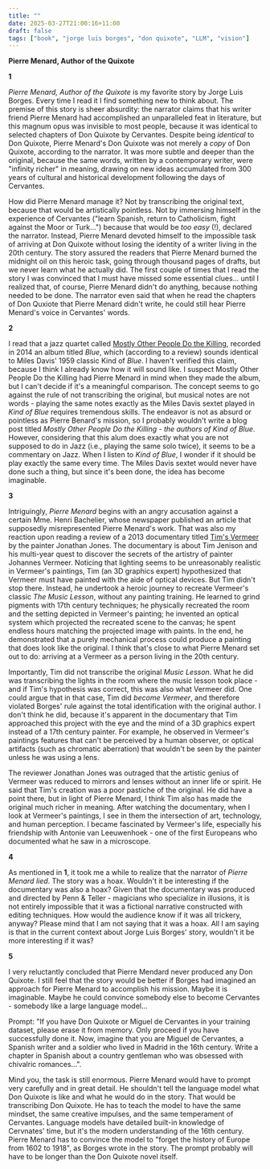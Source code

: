```yaml
---
title: ""
date: 2025-03-27T21:00:16+11:00
draft: false
tags: ["book", "jorge luis borges", "don quixote", "LLM", "vision"]
---
```

**Pierre Menard, Author of the Quixote**

**1**

_Pierre Menard, Author of the Quixote_ is my favorite story by Jorge Luis Borges.  Every time I read it I find something new to think about.  The premise of this story is sheer absurdity: the narrator claims that his writer friend Pierre Menard had accomplished an unparalleled feat in literature, but this magnum opus was invisible to most people, because it was identical to selected chapters of Don Quixote by Cervantes.  Despite being _identical_ to Don Quixote, Pierre Menard's Don Quixote was not merely a _copy_ of Don Quixote, according to the narrator.  It was more subtle and deeper than the original, because the same words, written by a contemporary writer, were "infinity richer" in meaning, drawing on new ideas accumulated from 300 years of cultural and historical development following the days of Cervantes.

How did Pierre Menard manage it?  Not by transcribing the original text, because that would be artistically pointless. Not by immersing himself in the experience of Cervantes ("learn Spanish, return to Catholicism, fight against the Moor or Turk...") because that would be _too easy_ (!), declared the narrator.  Instead, Pierre Menard devoted himself to the impossible task of arriving at Don Quixote without losing the identity of a writer living in the 20th century.  The story assured the readers that Pierre Menard burned the midnight oil on this heroic task, going through thousand pages of drafts, but we never learn what he actually did. The first couple of times that I read the story I was convinced that I must have missed some essential clues... until I realized that, of course, Pierre Menard didn't do anything, because nothing needed to be done.  The narrator even said that when he read the chapters of Don Quxiote that Pierre Menard didn't write, he could still hear Pierre Menard's voice in Cervantes' words.

**2**

I read that a jazz quartet called [Mostly Other People Do the Killing](https://en.wikipedia.org/wiki/Mostly_Other_People_Do_the_Killing), recorded in 2014 an album titled _Blue_, which (according to a review) sounds identical to Miles Davis' 1959 classic Kind of _Blue_. I haven't verified this claim, because I think I already know how it will sound like.  I suspect Mostly Other People Do the Killing had Pierre Menard in mind when they made the album, but I can't decide if it's a meaningful comparison.  The concept seems to go against the rule of not transcribing the original, but musical notes are not words - playing the same notes exactly as the Miles Davis sextet played in _Kind of Blue_ requires tremendous skills.  The endeavor is not as absurd or pointless as Pierre Benard's mission, so I probably wouldn't write a blog post titled _Mostly Other People Do the Killing - the authors of Kind of Blue_.  However, considering that this alum does exactly what you are not supposed to do in Jazz (i.e., playing the same solo twice), it seems to be a commentary on Jazz.  When I listen to _Kind of Blue_, I wonder if it should be play exactly the same every time. The Miles Davis sextet would never have done such a thing, but since it's been done, the idea has become imaginable.

**3**

Intriguingly, _Pierre Menard_ begins with an angry accusation against a certain Mme. Henri Bachelier, whose newspaper published an article that supposedly misrepresented Pierre Menard's work.  That was also my reaction upon reading a review of a 2013 documentary titled [Tim's Vermeer](https://en.wikipedia.org/wiki/Tim%27s_Vermeer) by the painter Jonathan Jones.  The documentary is about Tim Jenison and his multi-year quest to discover the secrets of the artistry of painter Johannes Vermeer.  Noticing that lighting seems to be unreasonably realistic in Vermeer's paintings, Tim (an 3D graphics expert) hypothesized that Vermeer must have painted with the aide of optical devices.  But Tim didn't stop there.  Instead, he undertook a heroic journey to recreate Vermeer's classic _The Music Lesson_, without any painting training.  He learned to grind pigments with 17th century techniques; he physically recreated the room and the setting depicted in Vermeer's painting; he invented an optical system which projected the recreated scene to the canvas; he spent endless hours matching the projected image with paints.  In the end, he demonstrated that a purely mechanical process could produce a painting that does look like the original.  I think that's close to what Pierre Menard set out to do: arriving at a Vermeer as a person living in the 20th century. 

Importantly, Tim did not transcribe the original _Music Lesson_. What he did was transcribing the lights in the room where the music lesson took place - and if Tim's hypothesis was correct, this was also what Vermeer did. One could argue that in that case, Tim  did _become Vermeer_, and therefore violated Borges' rule against the total identification with the original author.  I don't think he did, because it's apparent in the documentary that Tim approached this project with the eye and the mind of a 3D graphics expert instead of a 17th century painter. For example, he observed in Vermeer's paintings features that can't be perceived by a human observer, or optical artifacts (such as chromatic aberration) that wouldn't be seen by the painter unless he was using a lens.

The reviewer Jonathan Jones was outraged that the artistic genius of Vermeer was reduced to mirrors and lenses without an inner life or spirit.  He said that Tim's creation was a poor pastiche of the original.  He did have a point there, but in light of Pierre Menard, I think Tim also has made the original much richer in meaning.  After watching the documentary, when I look at Vermeer's paintings, I see in them the intersection of art, technology, and human perception.  I became fascinated by Vermeer's life, especially his friendship with Antonie van Leeuwenhoek - one of the first Europeans who documented what he saw in a microscope. 

**4**

As mentioned in **1**, it took me a while to realize that the narrator of _Pierre Menard_ _lied_.  The story was a hoax. Wouldn't it be interesting if the documentary was also a hoax? Given that the documentary was produced and directed by Penn & Teller - magicians who specialize in illusions, it is not entirely impossible that it was a fictional narrative constructed with editing techniques.  How would the audience know if it was all trickery, anyway?  Please mind that I am not saying that it was a hoax. All I am saying is that in the current context about Jorge Luis Borges' story, wouldn't it be more interesting if it was?

**5**

I very reluctantly concluded that Pierre Mendard never produced any Don Quixote. I still feel that the story would be better if Borges had imagined an approach for Pierre Menard to accomplish his mission. Maybe it is imaginable. Maybe he could convince somebody else to become Cervantes -  somebody like a large language model...

Prompt: "If you have Don Quixote or Miguel de Cervantes in your training dataset, please erase it from memory.  Only proceed if you have successfully done it. Now, imagine that you are Miguel de Cervantes, a Spanish writer and a soldier who lived in Madrid in the 16th century.  Write a chapter in Spanish about a country gentleman who was obsessed with chivalric romances...". 

Mind you, the task is still enormous.  Pierre Menard would have to prompt very carefully and in great detail.  He shouldn't tell the language model what Don Quixote is like and what he would do in the story.  That would be transcribing Don Quixote.  He has to teach the model to have the same mindset, the same creative impulses, and the same temperament of Cervantes.  Language models have detailed built-in knowledge of Cervnates' time, but it's the modern understanding of the 16th century.  Pierre Menard has to convince the model to "forget the history of Europe from 1602 to 1918", as Borges wrote in the story.  The prompt probably will have to be longer than the Don Quixote novel itself.
